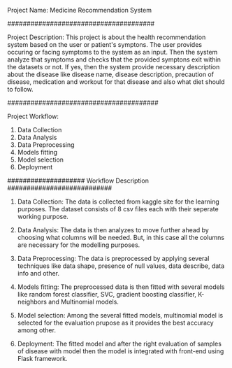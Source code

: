 Project Name: Medicine Recommendation System

######################################

Project Description:
This project is about the health recommendation system based on the user or patient's symptons. The user provides occuring or facing symptoms to the system as an input. Then the system analyze that symptoms and checks that the provided
symptons exit within the datasets or not. If yes, then the system provide necessary description about the disease like disease name, disease description, precaution of disease, medication and workout for that disease and also what diet should to follow.

#######################################

Project Workflow:

1. Data Collection
2. Data Analysis
3. Data Preprocessing
4. Models fitting
5. Model selection
6. Deployment

#################### Workflow Description ###########################

1. Data Collection:
   The data is collected from kaggle site for the learning purposes. The dataset consists of 8 csv files each with their seperate working purpose.

2. Data Analysis:
   The data is then analyzes to move further ahead by choosing what columns will be needed. But, in this case all the columns are necessary for the modelling purposes.

3. Data Preprocessing:
   The data is preprocessed by applying several techniques like data shape, presence of null values, data describe, data info and other.

4. Models fitting:
   The preprocessed data is then fitted with several models like random forest classifier, SVC, gradient boosting classifier,
   K-neighbors and Multinomial models.

5. Model selection:
   Among the several fitted models, multinomial model is selected for the evaluation prupose as it provides the best accuracy among other.

6. Deployment:
   The fitted model and after the right evaluation of samples of disease with model then the model is integrated with front-end using Flask framework.
